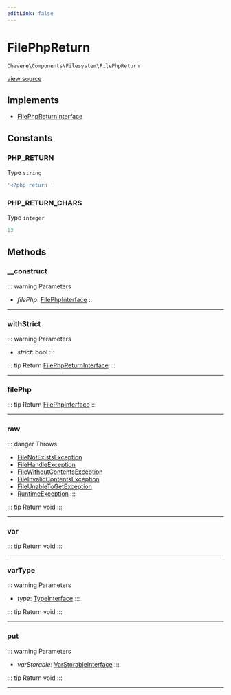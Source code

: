 ```yaml
---
editLink: false
---
```


# FilePhpReturn

`Chevere\Components\Filesystem\FilePhpReturn`

[view source](https://github.com/chevere/chevere/blob/main/src/Chevere/Components/Filesystem/FilePhpReturn.php)

## Implements

- [FilePhpReturnInterface](../../Interfaces/Filesystem/FilePhpReturnInterface.md)

## Constants

### PHP_RETURN

Type `string`

```php
'<?php return '
```

### PHP_RETURN_CHARS

Type `integer`

```php
13
```

## Methods

### __construct

::: warning Parameters
- *filePhp*: [FilePhpInterface](../../Interfaces/Filesystem/FilePhpInterface.md)
:::

---

### withStrict

::: warning Parameters
- *strict*: bool
:::

::: tip Return
[FilePhpReturnInterface](../../Interfaces/Filesystem/FilePhpReturnInterface.md)
:::

---

### filePhp

::: tip Return
[FilePhpInterface](../../Interfaces/Filesystem/FilePhpInterface.md)
:::

---

### raw

::: danger Throws
- [FileNotExistsException](../../Exceptions/Filesystem/FileNotExistsException.md) 
- [FileHandleException](../../Exceptions/Filesystem/FileHandleException.md) 
- [FileWithoutContentsException](../../Exceptions/Filesystem/FileWithoutContentsException.md) 
- [FileInvalidContentsException](../../Exceptions/Filesystem/FileInvalidContentsException.md) 
- [FileUnableToGetException](../../Exceptions/Filesystem/FileUnableToGetException.md) 
- [RuntimeException](../../Exceptions/Core/RuntimeException.md) 
:::

::: tip Return
void
:::

---

### var

::: tip Return
void
:::

---

### varType

::: warning Parameters
- *type*: [TypeInterface](../../Interfaces/Type/TypeInterface.md)
:::

::: tip Return
void
:::

---

### put

::: warning Parameters
- *varStorable*: [VarStorableInterface](../../Interfaces/VarStorable/VarStorableInterface.md)
:::

::: tip Return
void
:::

---

